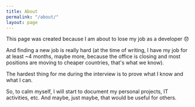 ```yaml
---
title: About
permalink: "/about/"
layout: page
---
```


This page was created because I am about to lose my job as a developer 😞

And finding a new job is really hard (at the time of writing, I have my job for at least ~4 months, maybe more, because the office is closing and most positions are moving to cheaper countries, that's what we know).

The hardest thing for me during the interview is to prove what I know and what I can.

So, to calm myself, I will start to document my personal projects, IT activities, etc. And maybe, just maybe, that would be useful for others.
